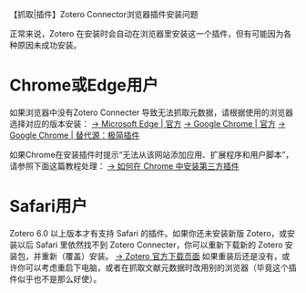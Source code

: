 【抓取|插件】Zotero Connector浏览器插件安装问题

正常来说，Zotero 在安装时会自动在浏览器里安装这一个插件，但有可能因为各种原因未成功安装。

# Chrome或Edge用户

如果浏览器中没有Zotero Connecter 导致无法抓取元数据，请根据使用的浏览器选择对应的版本安装：
[-\> Microsoft Edge | 官方](https://microsoftedge.microsoft.com/addons/detail/zotero-connector/nmhdhpibnnopknkmonacoephklnflpho)
[-\> Google Chrome | 官方](https://chrome.google.com/webstore/detail/zotero-connector/ekhagklcjbdpajgpjgmbionohlpdbjgc?hl=zh)
[-\> Google Chrome | 替代源：极简插件](https://chrome.zzzmh.cn/info?token=ekhagklcjbdpajgpjgmbionohlpdbjgc)

如果Chrome在安装插件时提示“无法从该网站添加应用、扩展程序和用户脚本”，请参照下面这篇教程处理：
[-\> 如何在 Chrome 中安装第三方插件](https://chrome.zzzmh.cn/help?token=setup)

# Safari用户

Zotero 6.0 以上版本才有支持 Safari 的插件。如果你还未安装新版 Zotero，或安装以后 Safari 里依然找不到 Zotero Connecter，你可以重新下载新的 Zotero 安装包，并重新（覆盖）安装。
[-\> Zotero 官方下载页面](https://www.zotero.org/download/)
如果重装后还是没有，或许你可以考虑重启下电脑，或者在抓取文献元数据时改用别的浏览器（毕竟这个插件似乎也不是那么好使）。